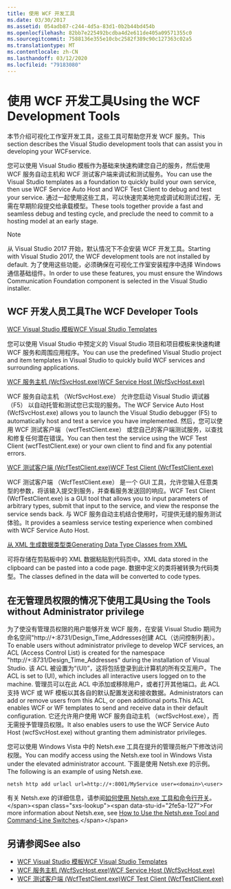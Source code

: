 ```yaml
---
title: 使用 WCF 开发工具
ms.date: 03/30/2017
ms.assetid: 054adb87-c244-4d5a-83d1-0b2b44bd454b
ms.openlocfilehash: 82bb7e225492bcdba4d2e611de405a09571355c0
ms.sourcegitcommit: 7588136e355e10cbc2582f389c90c127363c02a5
ms.translationtype: MT
ms.contentlocale: zh-CN
ms.lasthandoff: 03/12/2020
ms.locfileid: "79183080"
---
```

# <a name="using-the-wcf-development-tools"></a><span data-ttu-id="2fe5a-102">使用 WCF 开发工具</span><span class="sxs-lookup"><span data-stu-id="2fe5a-102">Using the WCF Development Tools</span></span>
<span data-ttu-id="2fe5a-103">本节介绍可视化工作室开发工具，这些工具可帮助您开发 WCF 服务。</span><span class="sxs-lookup"><span data-stu-id="2fe5a-103">This section describes the Visual Studio development tools that can assist you in developing your WCFservice.</span></span>  
  
 <span data-ttu-id="2fe5a-104">您可以使用 Visual Studio 模板作为基础来快速构建您自己的服务，然后使用 WCF 服务自动主机和 WCF 测试客户端来调试和测试服务。</span><span class="sxs-lookup"><span data-stu-id="2fe5a-104">You can use the Visual Studio templates as a foundation to quickly build your own service, then use WCF Service Auto Host and WCF Test Client to debug and test your service.</span></span> <span data-ttu-id="2fe5a-105">通过一起使用这些工具，可以快速完美地完成调试和测试过程，无需在早期阶段提交给承载模型。</span><span class="sxs-lookup"><span data-stu-id="2fe5a-105">These tools together provide a fast and seamless debug and testing cycle, and preclude the need to commit to a hosting model at an early stage.</span></span>  

 > [!NOTE]
 > <span data-ttu-id="2fe5a-106">从 Visual Studio 2017 开始，默认情况下不会安装 WCF 开发工具。</span><span class="sxs-lookup"><span data-stu-id="2fe5a-106">Starting with Visual Studio 2017, the WCF development tools are not installed by default.</span></span> <span data-ttu-id="2fe5a-107">为了使用这些功能，必须确保在可视化工作室安装程序中选择 Windows 通信基础组件。</span><span class="sxs-lookup"><span data-stu-id="2fe5a-107">In order to use these features, you must ensure the Windows Communication Foundation component is selected in the Visual Studio installer.</span></span>
  
## <a name="the-wcf-developer-tools"></a><span data-ttu-id="2fe5a-108">WCF 开发人员工具</span><span class="sxs-lookup"><span data-stu-id="2fe5a-108">The WCF Developer Tools</span></span>  
 [<span data-ttu-id="2fe5a-109">WCF Visual Studio 模板</span><span class="sxs-lookup"><span data-stu-id="2fe5a-109">WCF Visual Studio Templates</span></span>](wcf-vs-templates.md)  
  
 <span data-ttu-id="2fe5a-110">您可以使用 Visual Studio 中预定义的 Visual Studio 项目和项目模板来快速构建 WCF 服务和周围应用程序。</span><span class="sxs-lookup"><span data-stu-id="2fe5a-110">You can use the predefined Visual Studio project and item templates in Visual Studio to quickly build WCF services and surrounding applications.</span></span>  
  
 [<span data-ttu-id="2fe5a-111">WCF 服务主机 (WcfSvcHost.exe)</span><span class="sxs-lookup"><span data-stu-id="2fe5a-111">WCF Service Host (WcfSvcHost.exe)</span></span>](wcf-service-host-wcfsvchost-exe.md)  
  
 <span data-ttu-id="2fe5a-112">WCF 服务自动主机 （WcfSvcHost.exe） 允许您启动 Visual Studio 调试器 （F5） 以自动托管和测试您已实现的服务。</span><span class="sxs-lookup"><span data-stu-id="2fe5a-112">The WCF Service Auto Host (WcfSvcHost.exe) allows you to launch the Visual Studio debugger (F5) to automatically host and test a service you have implemented.</span></span> <span data-ttu-id="2fe5a-113">然后，您可以使用 WCF 测试客户端 （wcfTestClient.exe） 或您自己的客户端测试服务，以查找和修复任何潜在错误。</span><span class="sxs-lookup"><span data-stu-id="2fe5a-113">You can then test the service using the WCF Test Client (wcfTestClient.exe) or your own client to find and fix any potential errors.</span></span>  
  
 [<span data-ttu-id="2fe5a-114">WCF 测试客户端 (WcfTestClient.exe)</span><span class="sxs-lookup"><span data-stu-id="2fe5a-114">WCF Test Client (WcfTestClient.exe)</span></span>](wcf-test-client-wcftestclient-exe.md)  
  
 <span data-ttu-id="2fe5a-115">WCF 测试客户端 （WcfTestClient.exe） 是一个 GUI 工具，允许您输入任意类型的参数，将该输入提交到服务，并查看服务发送回的响应。</span><span class="sxs-lookup"><span data-stu-id="2fe5a-115">WCF Test Client (WcfTestClient.exe) is a GUI tool that allows you to input parameters of arbitrary types, submit that input to the service, and view the response the service sends back.</span></span> <span data-ttu-id="2fe5a-116">与 WCF 服务自动主机结合使用时，可提供无缝的服务测试体验。</span><span class="sxs-lookup"><span data-stu-id="2fe5a-116">It provides a seamless service testing experience when combined with WCF Service Auto Host.</span></span>  
  
 [<span data-ttu-id="2fe5a-117">从 XML 生成数据类型类</span><span class="sxs-lookup"><span data-stu-id="2fe5a-117">Generating Data Type Classes from XML</span></span>](generating-data-type-classes-from-xml.md)  
  
 <span data-ttu-id="2fe5a-118">可将存储在剪贴板中的 XML 数据粘贴到代码页中。</span><span class="sxs-lookup"><span data-stu-id="2fe5a-118">XML data stored in the clipboard can be pasted into a code page.</span></span> <span data-ttu-id="2fe5a-119">数据中定义的类将被转换为代码类型。</span><span class="sxs-lookup"><span data-stu-id="2fe5a-119">The classes defined in the data will be converted to code types.</span></span>  
  
## <a name="using-the-tools-without-administrator-privilege"></a><span data-ttu-id="2fe5a-120">在无管理员权限的情况下使用工具</span><span class="sxs-lookup"><span data-stu-id="2fe5a-120">Using the Tools without Administrator privilege</span></span>  
 <span data-ttu-id="2fe5a-121">为了使没有管理员权限的用户能够开发 WCF 服务，在安装 Visual Studio 期间为命名空间"http://+:8731/Design_Time_Addresses创建 ACL（访问控制列表）。</span><span class="sxs-lookup"><span data-stu-id="2fe5a-121">To enable users without administrator privilege to develop WCF services, an ACL (Access Control List) is created for the namespace "http://+:8731/Design_Time_Addresses" during the installation of Visual Studio.</span></span> <span data-ttu-id="2fe5a-122">该 ACL 被设置为“(UI)”，这将包括登录到此计算机的所有交互用户。</span><span class="sxs-lookup"><span data-stu-id="2fe5a-122">The ACL is set to (UI), which includes all interactive users logged on to the machine.</span></span> <span data-ttu-id="2fe5a-123">管理员可以在此 ACL 中添加或移除用户，或者打开其他端口。此 ACL 支持 WCF 或 WF 模板以其各自的默认配置发送和接收数据。</span><span class="sxs-lookup"><span data-stu-id="2fe5a-123">Administrators can add or remove users from this ACL, or open additional ports.This ACL enables WCF or WF templates to send and receive data in their default configuration.</span></span> <span data-ttu-id="2fe5a-124">它还允许用户使用 WCF 服务自动主机 （wcfSvcHost.exe），而无需授予管理员权限。</span><span class="sxs-lookup"><span data-stu-id="2fe5a-124">It also enables users to use the WCF Service Auto Host (wcfSvcHost.exe) without granting them administrator privileges.</span></span>  
  
 <span data-ttu-id="2fe5a-125">您可以使用 Windows Vista 中的 Netsh.exe 工具在提升的管理员帐户下修改访问权限。</span><span class="sxs-lookup"><span data-stu-id="2fe5a-125">You can modify access using the Netsh.exe tool in Windows Vista under the elevated administrator account.</span></span> <span data-ttu-id="2fe5a-126">下面是使用 Netsh.exe 的示例。</span><span class="sxs-lookup"><span data-stu-id="2fe5a-126">The following is an example of using Netsh.exe.</span></span>  
  
```console  
netsh http add urlacl url=http://+:8001/MyService user=<domain>\<user>  
```  
  
 <span data-ttu-id="2fe5a-127">有关 Netsh.exe 的详细信息，请参阅[如何使用 Netsh.exe 工具和命令行开关](https://docs.microsoft.com/previous-versions/tn-archive/bb490939(v=technet.10))。</span><span class="sxs-lookup"><span data-stu-id="2fe5a-127">For more information about Netsh.exe, see [How to Use the Netsh.exe Tool and Command-Line Switches](https://docs.microsoft.com/previous-versions/tn-archive/bb490939(v=technet.10)).</span></span>  
  
## <a name="see-also"></a><span data-ttu-id="2fe5a-128">另请参阅</span><span class="sxs-lookup"><span data-stu-id="2fe5a-128">See also</span></span>

- [<span data-ttu-id="2fe5a-129">WCF Visual Studio 模板</span><span class="sxs-lookup"><span data-stu-id="2fe5a-129">WCF Visual Studio Templates</span></span>](wcf-vs-templates.md)
- [<span data-ttu-id="2fe5a-130">WCF 服务主机 (WcfSvcHost.exe)</span><span class="sxs-lookup"><span data-stu-id="2fe5a-130">WCF Service Host (WcfSvcHost.exe)</span></span>](wcf-service-host-wcfsvchost-exe.md)
- [<span data-ttu-id="2fe5a-131">WCF 测试客户端 (WcfTestClient.exe)</span><span class="sxs-lookup"><span data-stu-id="2fe5a-131">WCF Test Client (WcfTestClient.exe)</span></span>](wcf-test-client-wcftestclient-exe.md)
